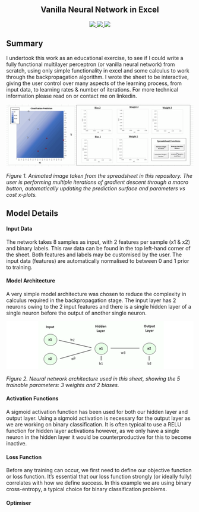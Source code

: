 <h2 align="center"> Vanilla Neural Network in Excel </h2>


<p align="center">
    <a href="https://github.com/mhaythornthwaite/Vanilla_Neural_Network_Excel/blob/main/LICENSE.md" alt="Licence">
        <img src="https://img.shields.io/badge/license-MIT-yellow.svg" />
    </a>
    <a href="https://github.com/mhaythornthwaite/Vanilla_Neural_Network_Excel/commits/main" alt="Commits">
        <img src="https://img.shields.io/github/last-commit/mhaythornthwaite/Vanilla_Neural_Network_Excel/main" />
    </a>
    <a href="https://github.com/mhaythornthwaite/Vanilla_Neural_Network_Excel" alt="Size">
        <img src="https://img.shields.io/github/repo-size/mhaythornthwaite/Vanilla_Neural_Network_Excel" />
    </a>
</p>

## Summary

I undertook this work as an educational exercise, to see if I could write a fully functional multilayer perceptron (or vanilla neural network) from scratch, using only simple functionality in excel and some calculus to work through the backpropagation algorithm. I wrote the sheet to be interactive, giving the user control over many aspects of the learning process, from input data, to learning rates & number of iterations. For more technical information please read on or contact me on linkedin.


<img src="https://raw.githubusercontent.com/mhaythornthwaite/Vanilla_Neural_Network_Excel/master/figures/nn_excel_gif_v8.gif" alt="Figure 1">

<em>Figure 1. Animated image taken from the spreadsheet in this repository. The user is performing multiple iterations of gradient descent through a macro button, automatically updating the prediction surface and parameters vs cost x-plots.</em>

## Model Details

#### Input Data

The network takes 8 samples as input, with 2 features per sample (x1 & x2) and binary labels. This raw data can be found in the top left-hand corner of the sheet. Both features and labels may be customised by the user. The input data (features) are automatically normalised to between 0 and 1 prior to training.


#### Model Architecture

A very simple model architecture was chosen to reduce the complexity in calculus required in the backpropagation stage. The input layer has 2 neurons owing to the 2 input features and there is a single hidden layer of a single neuron before the output of another single neuron. 

<img src="https://raw.githubusercontent.com/mhaythornthwaite/Vanilla_Neural_Network_Excel/master/figures/mlp_architecture.PNG" alt="Figure 2">

<em>Figure 2. Neural network architecture used in this sheet, showing the 5 trainable parameters: 3 weights and 2 biases.</em>


#### Activation Functions

A sigmoid activation function has been used for both our hidden layer and output layer. Using a sigmoid activation is necessary for the output layer as we are working on binary classification. It is often typical to use a RELU function for hidden layer activations however, as we only have a single neuron in the hidden layer it would be counterproductive for this to become inactive.

#### Loss Function

Before any training can occur, we first need to define our objective function or loss function. It’s essential that our loss function strongly (or ideally fully) correlates with how we define success. In this example we are using binary cross-entropy, a typical choice for binary classification problems.


#### Optimiser
<!--
![image info](./figures/mlp_architecture.PNG)
-->
